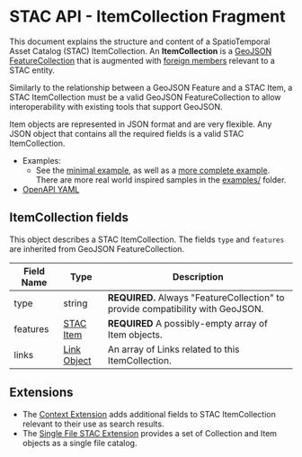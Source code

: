 # STAC API - ItemCollection Fragment

This document explains the structure and content of a SpatioTemporal Asset Catalog (STAC) ItemCollection. 
An **ItemCollection** is a [GeoJSON](http://geojson.org/) [FeatureCollection](https://tools.ietf.org/html/rfc7946#section-3.3) 
that is augmented with [foreign members](https://tools.ietf.org/html/rfc7946#section-6) relevant to a STAC entity.

Similarly to the relationship between a GeoJSON Feature and a STAC Item, a STAC ItemCollection must be a valid GeoJSON 
FeatureCollection to allow interoperability with existing tools that support GeoJSON. 

Item objects are represented in JSON format and are very flexible. Any JSON object that contains all the
required fields is a valid STAC ItemCollection.

- Examples:
  - See the [minimal example](examples/itemcollection-sample-minimal.json), as well as a [more complete 
    example](examples/itemcollection-sample-full.json). There are more real world inspired samples in the [examples/](examples/) folder.
- [OpenAPI YAML](openapi.yaml)

## ItemCollection fields

This object describes a STAC ItemCollection. The fields `type` and `features` are inherited from GeoJSON FeatureCollection.

| Field Name      | Type                                    | Description |
| --------------- | --------------------------------------- | ----------- |
| type            | string                                  | **REQUIRED.** Always "FeatureCollection" to provide compatibility with GeoJSON. |
| features        | [STAC Item](../../stac-spec/item-spec/item-spec.md)               | **REQUIRED** A possibly-empty array of Item objects. |
| links           | [Link Object](../../stac-spec/item-spec/item-spec.md#link-object) | An array of Links related to this ItemCollection. |

## Extensions

- The [Context Extension](../../item-search/README.md#context) adds additional fields to STAC ItemCollection relevant 
  to their use as search results.
- The [Single File STAC Extension](https://github.com/stac-extensions/single-file-stac/blob/main/README.md) provides a set of Collection 
  and Item objects as a single file catalog.
